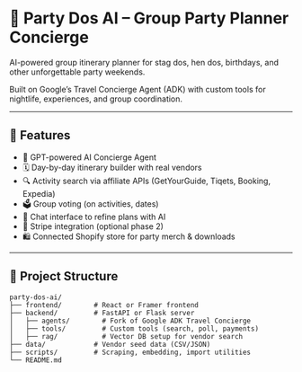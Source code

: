 # 🥳 Party Dos AI – Group Party Planner Concierge

AI-powered group itinerary planner for stag dos, hen dos, birthdays, and other unforgettable party weekends.

Built on Google’s Travel Concierge Agent (ADK) with custom tools for nightlife, experiences, and group coordination.

---

## 🚀 Features

- 🧠 GPT-powered AI Concierge Agent
- 🗓️ Day-by-day itinerary builder with real vendors
- 🔍 Activity search via affiliate APIs (GetYourGuide, Tiqets, Booking, Expedia)
- 🗳️ Group voting (on activities, dates)
- 💬 Chat interface to refine plans with AI
- 💸 Stripe integration (optional phase 2)
- 🛍️ Connected Shopify store for party merch & downloads

---

## 💾 Project Structure

```plaintext
party-dos-ai/
├── frontend/        # React or Framer frontend
├── backend/         # FastAPI or Flask server
│   ├── agents/        # Fork of Google ADK Travel Concierge
│   ├── tools/         # Custom tools (search, poll, payments)
│   ├── rag/           # Vector DB setup for vendor search
├── data/            # Vendor seed data (CSV/JSON)
├── scripts/         # Scraping, embedding, import utilities
└── README.md
